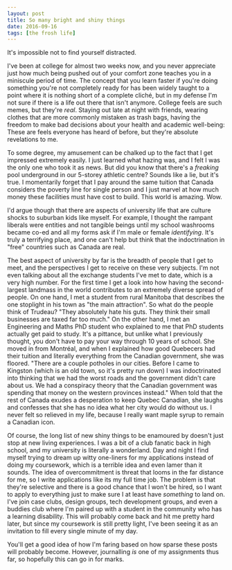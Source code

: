 ```yaml
---
layout: post
title: So many bright and shiny things
date: 2016-09-16
tags: [the frosh life]
---
```

It's impossible not to find yourself distracted.

I've been at college for almost two weeks now, and you never appreciate just how much being pushed out of your comfort zone teaches you in a miniscule period of time. The concept that you learn faster if you're doing something you're not completely ready for has been widely taught to a point where it is nothing short of a complete cliché, but in my defense I'm not sure if there is a life out there that isn't anymore. College feels are such memes, but they're *real*. Staying out late at night with friends, wearing clothes that are more commonly mistaken as trash bags, having the freedom to make bad decisions about your health and academic well-being: These are feels everyone has heard of before, but they're absolute revelations to me.

To some degree, my amusement can be chalked up to the fact that I get impressed extremely easily. I just learned what hazing was, and I felt I was the only one who took it as news. But did you know that there's a *freaking* pool underground in our 5-storey athletic centre? Sounds like a lie, but it's true. I momentarily forget that I pay around the same tuition that Canada considers the poverty line for single person and I just marvel at how much money these facilities must have cost to build. This world is amazing. Wow.

I'd argue though that there are aspects of university life that are culture shocks to suburban kids like myself. For example, I thought the rampant liberals were entities and not tangible beings until my school washrooms became co-ed and all my forms ask if I'm male or female *identifying*. It's truly a terrifying place, and one can't help but think that the indoctrination in "free" countries such as Canada are real.

The best aspect of university by far is the breadth of people that I get to meet, and the perspectives I get to receive on these very subjects. I'm not even talking about all the exchange students I've met to date, which is a very high number. For the first time I get a look into how having the second-largest landmass in the world contributes to an extremely diverse spread of people. On one hand, I met a student from rural Manitoba that describes the one stoplight in his town as "the main attraction". So what do the people think of Trudeau? "They absolutely hate his guts. They think their small businesses are taxed far too much." On the other hand, I met an Engineering and Maths PhD student who explained to me that PhD students actually get paid to study. It's a pittance, but unlike what I previously thought, you don't have to pay your way through 10 years of school. She moved in from Montréal, and when I explained how good Quebecers had their tuition and literally everything from the Canadian government, she was floored. "There are a couple potholes in our cities. Before I came to Kingston (which is an old town, so it's pretty run down) I was indoctrinated into thinking that we had the worst roads and the government didn't care about us. We had a conspiracy theory that the Canadian government was spending that money on the western provinces instead." When told that the rest of Canada exudes a desperation to keep Quebec Canadian, she laughs and confesses that she has no idea what her city would do without us. I never felt so relieved in my life, because I really want maple syrup to remain a Canadian icon.

Of course, the long list of new shiny things to be enamoured by doesn't just stop at new living experiences. I was a bit of a club fanatic back in high school, and my university is literally a wonderland. Day and night I find myself trying to dream up witty one-liners for my applications instead of doing my coursework, which is a terrible idea and even lamer than it sounds. The idea of overcommitment is threat that looms in the far distance for me, so I write applications like its my full time job. The problem is that they're selective and there is a good chance that I won't be hired, so I want to apply to everything just to make sure I at least have *something* to land on. I've join case clubs, design groups, tech development groups, and even a buddies club where I'm paired up with a student in the community who has a learning disability. This will probably come back and hit me pretty hard later, but since my coursework is still pretty light, I've been seeing it as an invitation to fill every single minute of my day.

You'll get a good idea of how I'm faring based on how sparse these posts will probably become. However, journalling *is* one of my assignments thus far, so hopefully this can go in for marks.
